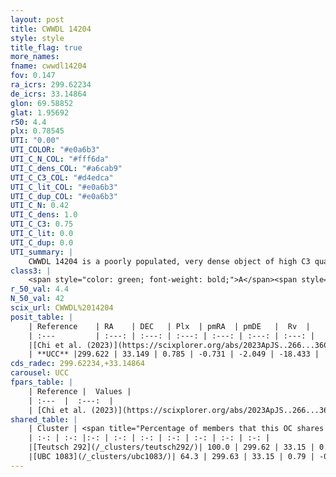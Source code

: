 ```yaml
---
layout: post
title: CWWDL 14204
style: style
title_flag: true
more_names: 
fname: cwwdl14204
fov: 0.147
ra_icrs: 299.62234
de_icrs: 33.14864
glon: 69.58852
glat: 1.95692
r50: 4.4
plx: 0.78545
UTI: "0.00"
UTI_COLOR: "#e0a6b3"
UTI_C_N_COL: "#fff6da"
UTI_C_dens_COL: "#a6cab9"
UTI_C_C3_COL: "#d4edca"
UTI_C_lit_COL: "#e0a6b3"
UTI_C_dup_COL: "#e0a6b3"
UTI_C_N: 0.42
UTI_C_dens: 1.0
UTI_C_C3: 0.75
UTI_C_lit: 0.0
UTI_C_dup: 0.0
UTI_summary: |
    CWWDL 14204 is a poorly populated, very dense object of high C3 quality. It was recently reported in the literature.<br><br><span style="color: #99180f; font-weight: bold;">Warning: </span>This is very likely a duplicate object, which shares a large percentage of members with at least one previously reported entry.
class3: |
    <span style="color: green; font-weight: bold;">A</span><span style="color: #FFC300; font-weight: bold;">B</span>
r_50_val: 4.4
N_50_val: 42
scix_url: CWWDL%2014204
posit_table: |
    | Reference    | RA    | DEC   | Plx  | pmRA  | pmDE   |  Rv  |
    | :---         | :---: | :---: | :---: | :---: | :---: | :---: |
    |[Chi et al. (2023)](https://scixplorer.org/abs/2023ApJS..266...36C) | 299.653 | 33.156 | 0.788 | -0.744 | -2.026 | -20.596 |
    | **UCC** |299.622 | 33.149 | 0.785 | -0.731 | -2.049 | -18.433 | 
cds_radec: 299.62234,+33.14864
carousel: UCC
fpars_table: |
    | Reference |  Values |
    | :---  |  :---:  |
    | [Chi et al. (2023)](https://scixplorer.org/abs/2023ApJS..266...36C) | `logAge=7.46, Z=0.44` |
shared_table: |
    | Cluster | <span title="Percentage of members that this OC shares with the ones listed">%</span>   | RA   | DEC   | Plx   | pmRA  | pmDE  | Rv | UTI |
    | :-: | :-: |:-: | :-: | :-: | :-: | :-: | :-: | :-: |
    |[Teutsch 292](/_clusters/teutsch292/)| 100.0 | 299.62 | 33.15 | 0.79 | -0.74 | -2.06 | -18.43 |0.62 |
    |[UBC 1083](/_clusters/ubc1083/)| 64.3 | 299.63 | 33.15 | 0.79 | -0.74 | -2.06 | -19.97 |0.0 |
---
```

